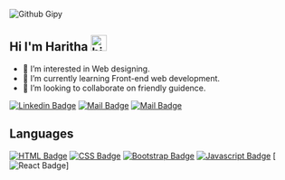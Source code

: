 ![Github Gipy](https://64.media.tumblr.com/tumblr_ls4d3w5Jx61qazhhpo1_400.gifv)


## Hi I'm Haritha <img src="https://user-images.githubusercontent.com/1303154/88677602-1635ba80-d120-11ea-84d8-d263ba5fc3c0.gif" width="28px" alt="hi">
- 👀 I’m interested in Web designing. 
- 🌱 I’m currently learning Front-end web development. 
- 💞️ I’m looking to collaborate on friendly guidence.


[![Linkedin Badge](https://img.shields.io/badge/-Haritha-0e76a8?style=flat&labelColor=0e76a8&logo=linkedin&logoColor=white)](https://www.linkedin.com/in/venkata-haritha-v-629aa9184/) [![Mail Badge](https://img.shields.io/badge/-@Haritha-e84393?style=flat&labelColor=e84393&logo=instagram&logoColor=white)](https://www.instagram.com/soul_on_capture/) [![Mail Badge](https://img.shields.io/badge/-Haritha-c0392b?style=flat&labelColor=c0392b&logo=gmail&logoColor=white)](mailto:harithavenkatesh19@gmail.com)

## Languages
[![HTML Badge](https://img.shields.io/badge/-HTML5-E34F26?logo=HTML5&logoColor=white&style=flat&logoWidth=20)](#) [![CSS Badge](https://img.shields.io/badge/-CSS3-1572B6?logo=CSS3&logoColor=white&style=flat&logoWidth=20)](#) [![Bootstrap Badge](https://img.shields.io/badge/-Bootstrap-7952B3?logo=Bootstrap&logoColor=white&style=flat&logoWidth=20)](#) [![Javascript Badge](https://img.shields.io/badge/-Javascript-F0DB4F?logo=javascript&logoColor=white&logoWidth=20)](#) [![React Badge](https://img.shields.io/badge/-ReactJs-61DAFB?logo=react&logoColor=white&logoWidth=20)] 




<!---
Haritha101-19/Haritha101-19 is a ✨ special ✨ repository because its `README.md` (this file) appears on your GitHub profile.
You can click the Preview link to take a look at your changes.
--->

